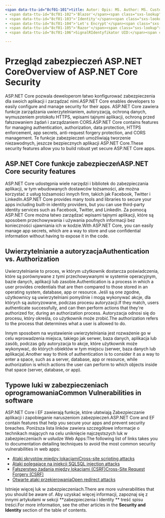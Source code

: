 ```yaml
---
<span data-ttu-id="8cf01-101">title: Autor: Opis: MS. Author: MS. Custom: MS. Date: No-Loc:</span><span class="sxs-lookup"><span data-stu-id="8cf01-101">title: author: description: ms.author: ms.custom: ms.date: no-loc:</span></span>
- <span data-ttu-id="8cf01-102">'Blazor'</span><span class="sxs-lookup"><span data-stu-id="8cf01-102">'Blazor'</span></span>
- <span data-ttu-id="8cf01-103">'Identity'</span><span class="sxs-lookup"><span data-stu-id="8cf01-103">'Identity'</span></span>
- <span data-ttu-id="8cf01-104">'Let's Encrypt'</span><span class="sxs-lookup"><span data-stu-id="8cf01-104">'Let's Encrypt'</span></span>
- <span data-ttu-id="8cf01-105">'Razor'</span><span class="sxs-lookup"><span data-stu-id="8cf01-105">'Razor'</span></span>
- <span data-ttu-id="8cf01-106">SignalRIdentyfikator UID:</span><span class="sxs-lookup"><span data-stu-id="8cf01-106">'SignalR' uid:</span></span> 

---
```

# <a name="overview-of-aspnet-core-security"></a><span data-ttu-id="8cf01-107">Przegląd zabezpieczeń ASP.NET Core</span><span class="sxs-lookup"><span data-stu-id="8cf01-107">Overview of ASP.NET Core Security</span></span>

<span data-ttu-id="8cf01-108">ASP.NET Core pozwala deweloperom łatwo konfigurować zabezpieczenia dla swoich aplikacji i zarządzać nimi.</span><span class="sxs-lookup"><span data-stu-id="8cf01-108">ASP.NET Core enables developers to easily configure and manage security for their apps.</span></span> <span data-ttu-id="8cf01-109">ASP.NET Core zawiera funkcje zarządzania uwierzytelnianiem, autoryzacją, ochroną danych, wymuszeniem protokołu HTTPS, wpisami tajnymi aplikacji, ochroną przed fałszowaniem żądań i zarządzaniem CORS.</span><span class="sxs-lookup"><span data-stu-id="8cf01-109">ASP.NET Core contains features for managing authentication, authorization, data protection, HTTPS enforcement, app secrets, anti-request forgery protection, and CORS management.</span></span> <span data-ttu-id="8cf01-110">Te funkcje zabezpieczeń umożliwiają tworzenie niezawodnych, jeszcze bezpiecznych aplikacji ASP.NET Core.</span><span class="sxs-lookup"><span data-stu-id="8cf01-110">These security features allow you to build robust yet secure ASP.NET Core apps.</span></span>

## <a name="aspnet-core-security-features"></a><span data-ttu-id="8cf01-111">ASP.NET Core funkcje zabezpieczeń</span><span class="sxs-lookup"><span data-stu-id="8cf01-111">ASP.NET Core security features</span></span>

<span data-ttu-id="8cf01-112">ASP.NET Core udostępnia wiele narzędzi i bibliotek do zabezpieczania aplikacji, w tym wbudowanych dostawców tożsamości, ale można korzystać z usług tożsamości innych firm, takich jak Facebook, Twitter i LinkedIn.</span><span class="sxs-lookup"><span data-stu-id="8cf01-112">ASP.NET Core provides many tools and libraries to secure your apps including built-in identity providers, but you can use third-party identity services such as Facebook, Twitter, and LinkedIn.</span></span> <span data-ttu-id="8cf01-113">Za pomocą ASP.NET Core można łatwo zarządzać wpisami tajnymi aplikacji, które są sposobem przechowywania i używania poufnych informacji bez konieczności ujawniania ich w kodzie.</span><span class="sxs-lookup"><span data-stu-id="8cf01-113">With ASP.NET Core, you can easily manage app secrets, which are a way to store and use confidential information without having to expose it in the code.</span></span>

## <a name="authentication-vs-authorization"></a><span data-ttu-id="8cf01-114">Uwierzytelnianie a autoryzacja</span><span class="sxs-lookup"><span data-stu-id="8cf01-114">Authentication vs. Authorization</span></span>

<span data-ttu-id="8cf01-115">Uwierzytelnianie to proces, w którym użytkownik dostarcza poświadczenia, które są porównywane z tymi przechowywanymi w systemie operacyjnym, bazie danych, aplikacji lub zasobie.</span><span class="sxs-lookup"><span data-stu-id="8cf01-115">Authentication is a process in which a user provides credentials that are then compared to those stored in an operating system, database, app or resource.</span></span> <span data-ttu-id="8cf01-116">Jeśli są one zgodne, użytkownicy są uwierzytelniani pomyślnie i mogą wykonywać akcje, dla których są autoryzowane, podczas procesu autoryzacji.</span><span class="sxs-lookup"><span data-stu-id="8cf01-116">If they match, users authenticate successfully, and can then perform actions that they're authorized for, during an authorization process.</span></span> <span data-ttu-id="8cf01-117">Autoryzacja odnosi się do procesu, który określa, co użytkownik może zrobić.</span><span class="sxs-lookup"><span data-stu-id="8cf01-117">The authorization refers to the process that determines what a user is allowed to do.</span></span>

<span data-ttu-id="8cf01-118">Innym sposobem na wystawienie uwierzytelniania jest rozważenie go w celu wprowadzenia miejsca, takiego jak serwer, baza danych, aplikacja lub zasób, podczas gdy autoryzacja to akcje, które użytkownik może wykonywać, do których obiektów w tym miejscu (serwer, baza danych lub aplikacja).</span><span class="sxs-lookup"><span data-stu-id="8cf01-118">Another way to think of authentication is to consider it as a way to enter a space, such as a server, database, app or resource, while authorization is which actions the user can perform to which objects inside that space (server, database, or app).</span></span>

## <a name="common-vulnerabilities-in-software"></a><span data-ttu-id="8cf01-119">Typowe luki w zabezpieczeniach oprogramowania</span><span class="sxs-lookup"><span data-stu-id="8cf01-119">Common Vulnerabilities in software</span></span>

<span data-ttu-id="8cf01-120">ASP.NET Core i EF zawierają funkcje, które ułatwiają Zabezpieczanie aplikacji i zapobieganie naruszeniom zabezpieczeń.</span><span class="sxs-lookup"><span data-stu-id="8cf01-120">ASP.NET Core and EF contain features that help you secure your apps and prevent security breaches.</span></span> <span data-ttu-id="8cf01-121">Poniższa lista linków zawiera szczegółowe informacje o technikach mających na celu uniknięcie najczęstszych luk w zabezpieczeniach w usłudze Web Apps:</span><span class="sxs-lookup"><span data-stu-id="8cf01-121">The following list of links takes you to documentation detailing techniques to avoid the most common security vulnerabilities in web apps:</span></span>

* [<span data-ttu-id="8cf01-122">Ataki skryptów między lokacjami</span><span class="sxs-lookup"><span data-stu-id="8cf01-122">Cross-site scripting attacks</span></span>](xref:security/cross-site-scripting)
* [<span data-ttu-id="8cf01-123">Ataki polegające na iniekcji SQL</span><span class="sxs-lookup"><span data-stu-id="8cf01-123">SQL injection attacks</span></span>](/ef/core/querying/raw-sql)
* [<span data-ttu-id="8cf01-124">Fałszerstwo żądania między lokacjami (CSRF)</span><span class="sxs-lookup"><span data-stu-id="8cf01-124">Cross-Site Request Forgery (CSRF)</span></span>](xref:security/anti-request-forgery)
* [<span data-ttu-id="8cf01-125">Otwarte ataki przekierowania</span><span class="sxs-lookup"><span data-stu-id="8cf01-125">Open redirect attacks</span></span>](xref:security/preventing-open-redirects)

<span data-ttu-id="8cf01-126">Istnieje więcej luk w zabezpieczeniach.</span><span class="sxs-lookup"><span data-stu-id="8cf01-126">There are more vulnerabilities that you should be aware of.</span></span> <span data-ttu-id="8cf01-127">Aby uzyskać więcej informacji, zapoznaj się z innymi artykułami w sekcji \*\*zabezpieczenia i Identity \*\* treść spisu treści.</span><span class="sxs-lookup"><span data-stu-id="8cf01-127">For more information, see the other articles in the **Security and Identity** section of the table of contents.</span></span>
